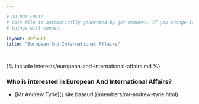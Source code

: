 ```yaml
---

# DO NOT EDIT!
# This file is automatically generated by get-members. If you change it, bad
# things will happen.

layout: default
title: "European And International Affairs"

---
```


{% include interests/european-and-international-affairs.md %}

### Who is interested in European And International Affairs?


* [Mr Andrew Tyrie]({ site.baseurl }}members/mr-andrew-tyrie.html)
